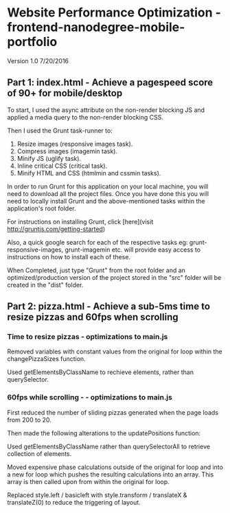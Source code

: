 # Website Performance Optimization - frontend-nanodegree-mobile-portfolio
Version 1.0 7/20/2016

## Part 1: index.html - Achieve a pagespeed score of 90+ for mobile/desktop

To start, I used the async attribute on the non-render blocking JS and applied a media query to the non-render blocking CSS.

Then I used the Grunt task-runner to:

1.  Resize images (responsive images task).
2.  Compress images (imagemin task).
3.  Minify JS (uglify task).
4.  Inline critical CSS (critical task).
5.  Minify HTML and CSS (htmlmin and cssmin tasks).

In order to run Grunt for this application on your local machine, you will need to download all the project files. Once you have done this you will need to locally install Grunt and the above-mentioned tasks within the application's root folder. 

For instructions on installing Grunt, click [here](visit http://gruntjs.com/getting-started)

Also, a quick google search for each of the respective tasks eg: grunt-responsive-images, grunt-imagemin etc. will provide easy access to instructions on how to install each of these.

When Completed, just type "Grunt" from the root folder and an optimized/production version of the project stored in the "src" folder will be created in the "dist" folder.

## Part 2: pizza.html - Achieve a sub-5ms time to resize pizzas and 60fps when scrolling

### Time to resize pizzas - optimizations to main.js

Removed variables with constant values from the original for loop within the changePizzaSizes function.

Used getElementsByClassName to rechieve elements, rather than querySelector.

### 60fps while scrolling - - optimizations to main.js

First reduced the number of sliding pizzas generated when the page loads from 200 to 20.

Then made the following alterations to the updatePositions function:

Used getElementsByClassName rather than querySelectorAll to retrieve collection of elements.

Moved expensive phase calculations outside of the original for loop and into a new for loop which pushes the resulting calculations into an array. This array is then called upon from within the original for loop.

Replaced style.left / basicleft with style.transform / translateX & translateZ(0) to reduce the triggering of layout.







